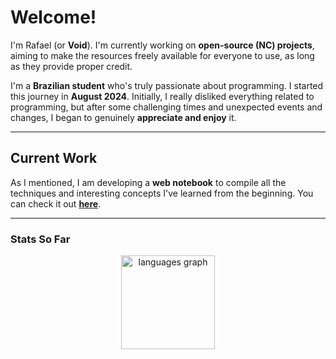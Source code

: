 # Welcome!

I'm Rafael (or **Void**). I'm currently working on **open-source (NC) projects**, aiming to make the resources freely available for everyone to use, as long as they provide proper credit.

I'm a **Brazilian student** who's truly passionate about programming. I started this journey in **August 2024**. Initially, I really disliked everything related to programming, but after some challenging times and unexpected events and changes, I began to genuinely **appreciate and enjoy** it.

---

## Current Work

As I mentioned, I am developing a **web notebook** to compile all the techniques and interesting concepts I've learned from the beginning. You can check it out **[here](https://github.com/rafaellfelixz/KnwCtr.git)**.

---

### Stats So Far

<div align="center">
  <img src="https://github-readme-stats.vercel.app/api/top-langs?username=rafaellfelixz&locale=en&hide_title=false&layout=compact&card_width=320&langs_count=5&theme=dracula&hide_border=false&order=2" height="150" alt="languages graph"  />
</div>

###
